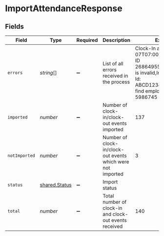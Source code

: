 # ImportAttendanceResponse


## Fields

| Field                                                                                                                                             | Type                                                                                                                                              | Required                                                                                                                                          | Description                                                                                                                                       | Example                                                                                                                                           |
| ------------------------------------------------------------------------------------------------------------------------------------------------- | ------------------------------------------------------------------------------------------------------------------------------------------------- | ------------------------------------------------------------------------------------------------------------------------------------------------- | ------------------------------------------------------------------------------------------------------------------------------------------------- | ------------------------------------------------------------------------------------------------------------------------------------------------- |
| `errors`                                                                                                                                          | *string*[]                                                                                                                                        | :heavy_minus_sign:                                                                                                                                | List of all errors received in the process                                                                                                        | Clock-In at 2022-04-07T07:00 for employee ID 2686495591877312534 is invalid,Invalid employee Id: ABCD12345567,Cannot find employee for id 5986745 |
| `imported`                                                                                                                                        | *number*                                                                                                                                          | :heavy_minus_sign:                                                                                                                                | Number of clock-in/clock-out events imported                                                                                                      | 137                                                                                                                                               |
| `notImported`                                                                                                                                     | *number*                                                                                                                                          | :heavy_minus_sign:                                                                                                                                | Number of clock-in/clock-out events which were not imported                                                                                       | 3                                                                                                                                                 |
| `status`                                                                                                                                          | [shared.Status](../../models/shared/status.md)                                                                                                    | :heavy_minus_sign:                                                                                                                                | Import status                                                                                                                                     |                                                                                                                                                   |
| `total`                                                                                                                                           | *number*                                                                                                                                          | :heavy_minus_sign:                                                                                                                                | Total number of clock-in and clock-out events received                                                                                            | 140                                                                                                                                               |